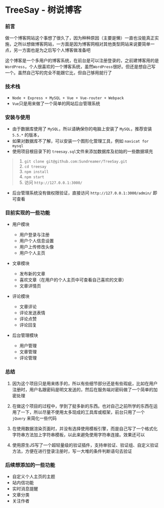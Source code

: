 # TreeSay - 树说博客

### 前言

做一个博客网站这个事想了很久了，因为种种原因（主要是懒）一直也没能真正实施，之所以想做博客网站，一方面是因为博客网相对其他类型网站来说要简单一点，另一方面也是为之后写个人博客做准备吧

这个博客是一个多用户的博客系统，在前台是可以注册登录的，之前建博客用的是`WordPress`，个人很喜欢的一个博客系统，虽然`WordPress`很好。但还是想自己写一个。虽然自己写的完全不能跟它比，但自己够用就行了

### 技术栈

- `Node + Express + MySQL + Vue + Vue-router + Webpack`
- `Vue`只是用来做了一个简单的网站后台管理系统

### 安装与使用

- 由于数据库使用了 `MySQL`，所以请确保你的电脑上安装了 `MySQL`，推荐安装 `5.5.*` 的版本，
- 如果对数据库不了解，可以安装一个图形化管理工具，例如 `navicat for mysql`
- 使用项目根目录下的 `treesay.sql`文件来添加数据库及初始的一些数据填充
 
> 1. `git clone git@github.com:Sundreamer/TreeSay.git`
> 2. `cd treesay`
> 3. `npm install`
> 4. `npm start`
> 5. 访问 `http://127.0.0.1:3000/`

- 后台管理系统没有做权限验证，直接访问 `http://127.0.0.1:3000/admin/` 即可查看

### 目前实现的一些功能

- 用户模块
	+ 用户登录与注册
	+ 用户个人信息设置
	+ 用户上传修改头像
	+ 用户个人主页

- 文章模块
	+ 发布新的文章
	+ 喜欢文章（在用户的个人主页中可查看自己喜欢的文章）
	+ 文章详情页

- 评论模块
	+ 文章评论
	+ 评论发送表情
	+ 评论点赞
	+ 评论回复

- 后台管理模块
	+ 用户管理
	+ 文章管理
	+ 评论管理

### 总结

1. 因为这个项目只是用来练手的，所以有些细节部分还是有些瑕疵，比如在用户注册时，用户名跟密码是明文发送的，然后在服务端对密码做了一个简单的加密处理

2. 在做这个项目的过程中，学到了挺多新的东西。也对自己之前所学的东西在运用了一下，所以尽量不使用太多现成的工具库或框架，前台只用了一个 `jQuery` 来简化一些代码

3. 在使用数据渲染页面时，并没有选择使用模板引擎，而是自己写了一个格式化字符串方法加上字符串模板，以此来避免使用字符串连接。效果还可以

4. 使用原生JS写了一个超轻量级的验证插件，支持单验证、验证组、自定义验证方法，方便在进行登录注册时，写一大堆的条件判断语句去验证

### 后续想添加的一些功能

- 自定义个人主页的主题
- 站内信功能
- 实时消息提醒
- 文章分类
- 关注作者
